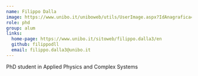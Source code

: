 ```yaml
---
name: Filippo Dalla
image: https://www.unibo.it/uniboweb/utils/UserImage.aspx?IdAnagrafica=1003466&IdFoto=6d8b9d7b
role: phd
group: alum
links:
  home-page: https://www.unibo.it/sitoweb/filippo.dalla3/en
  github: filippodll
  email: filippo.dalla3@unibo.it
---
```


PhD student in Applied Physics and Complex Systems

